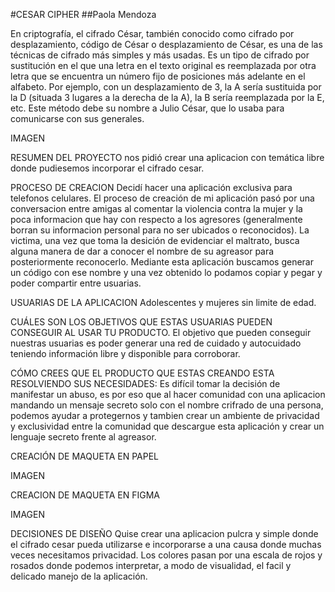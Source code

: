 #CESAR CIPHER 
##Paola Mendoza

En criptografía, el cifrado César, también conocido como cifrado por desplazamiento, código de César o desplazamiento de César, es una de las técnicas de cifrado más simples y más usadas. Es un tipo de cifrado por sustitución en el que una letra en el texto original es reemplazada por otra letra que se encuentra un número fijo de posiciones más adelante en el alfabeto. Por ejemplo, con un desplazamiento de 3, la A sería sustituida por la D (situada 3 lugares a la derecha de la A), la B sería reemplazada por la E, etc. Este método debe su nombre a Julio César, que lo usaba para comunicarse con sus generales.

IMAGEN

RESUMEN DEL PROYECTO
<LABORATORIA> nos pidió crear una aplicacion con temática libre donde pudiesemos incorporar el cifrado cesar.

PROCESO DE CREACION
Decidí hacer una aplicación exclusiva para telefonos celulares.
El proceso de creación de mi aplicación pasó por una conversacion entre amigas al comentar la violencia contra la mujer y la poca informacion que hay con respecto a los agresores (generalmente borran su informacion personal para no ser ubicados o reconocidos).
La victima, una vez que toma la desición de evidenciar el maltrato, busca alguna manera de dar a conocer el nombre de su agreasor para posteriormente reconocerlo. 
Mediante esta aplicación buscamos generar un código con ese nombre y una vez obtenido lo podamos copiar y pegar y poder compartir entre usuarias.

USUARIAS DE LA APLICACION
Adolescentes y mujeres sin limite de edad.

CUÁLES SON LOS OBJETIVOS QUE ESTAS USUARIAS PUEDEN CONSEGUIR AL USAR TU PRODUCTO.
El objetivo que pueden conseguir nuestras usuarias es poder generar una red de cuidado y autocuidado teniendo información libre y disponible para corroborar.

CÓMO CREES QUE EL PRODUCTO QUE ESTAS CREANDO ESTA RESOLVIENDO SUS NECESIDADES:
Es difícil tomar la decisión de manifestar un abuso, es por eso que al hacer comunidad con una aplicacion mandando un mensaje secreto solo con el nombre crifrado de una persona, podemos ayudar a protegernos y tambien crear un ambiente de privacidad y exclusividad entre la comunidad que descargue esta aplicación y crear un lenguaje secreto frente al agreasor.

CREACIÓN DE MAQUETA EN PAPEL

IMAGEN

CREACION DE MAQUETA EN FIGMA

IMAGEN


DECISIONES DE DISEÑO
Quise crear una aplicacion pulcra y simple donde el cifrado cesar pueda utilizarse e incorporarse a una causa donde muchas veces necesitamos privacidad.
Los colores pasan por una escala de rojos y rosados donde podemos interpretar, a modo de visualidad, el facil y delicado manejo de la aplicación.